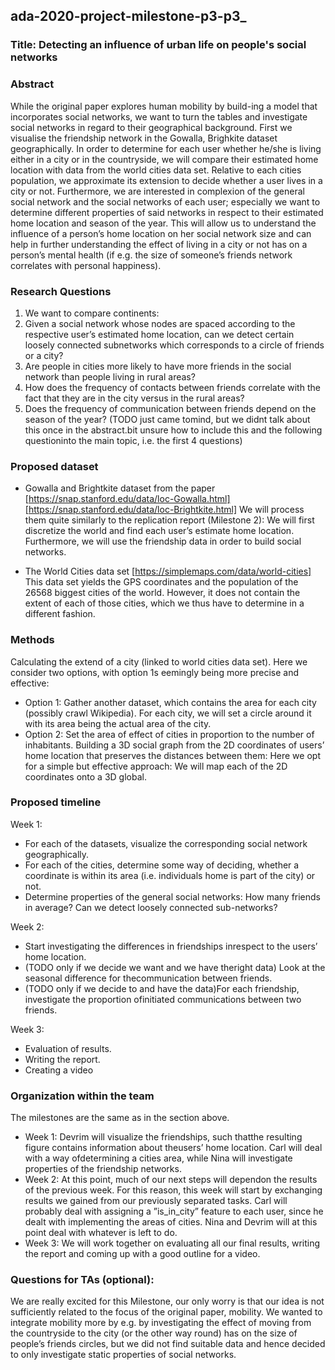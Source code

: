 ## ada-2020-project-milestone-p3-p3_

### Title: Detecting an influence of urban life on people's social networks

### Abstract

While the original paper explores human mobility by build-ing a model that incorporates social networks, we want to turn the tables and investigate social networks in regard to their geographical background. First we visualise the friendship network in the Gowalla, Brighkite dataset geographically. 
In order to determine for each user whether he/she is living either in a city or in the countryside, we will compare their estimated home location with data from the world cities data set. Relative to each cities population, we approximate its extension to decide whether a user lives in a city or not. Furthermore, we are interested in complexion of the general social network and the social networks of each user; especially we want to determine different properties of said networks in respect to their estimated home location and season of the year. This will allow us to understand the influence of a person’s home location on her social network size and can help in further understanding the effect of living in a city or not has on a person’s mental health (if e.g. the size of someone’s friends network correlates with personal happiness).
		
	
### Research Questions

  1. We want to compare continents:
  2. Given a social network whose nodes are spaced according to the respective user’s estimated home location, can we detect certain loosely connected subnetworks which corresponds to a circle of friends or a city?
  3. Are people in cities more likely to have more friends in the social network than people living in rural areas?
  4. How does the frequency of contacts between friends correlate with the fact that they are in the city versus in the rural areas?
  5. Does the frequency of communication between friends depend on the season of the year? (TODO just came tomind, but we didnt talk about this once in the abstract.bit unsure how to include this and the following questioninto the main topic, i.e. the first 4 questions)

	
### Proposed dataset

- Gowalla and Brightkite dataset from the paper 
	[https://snap.stanford.edu/data/loc-Gowalla.html]
	[https://snap.stanford.edu/data/loc-Brightkite.html]
	We will process them quite similarly to the replication report (Milestone 2): We will first discretize the world and find each user’s estimate home location. Furthermore, we will use the friendship data in order to build social networks. 
		
- The World Cities data set 
	[https://simplemaps.com/data/world-cities]
	This data set yields the GPS coordinates and the population of the 26568 biggest cities of the world. However, it does not contain the extent of each of those cities, which we thus have to determine in a different fashion.
	

### Methods

Calculating the extend of a city (linked to world cities data set). Here we consider two options, with option 1s eemingly being more precise and effective: 
- Option 1: Gather another dataset, which contains the area for each city (possibly crawl Wikipedia). For each city, we will set a circle around it with its area being the actual area of the city.
- Option 2: Set the area of effect of cities in proportion to the number of inhabitants. Building a 3D social graph from the 2D coordinates of users’ home location that preserves the distances between them: Here we opt for a simple but effective approach: We will map each of the 2D coordinates onto a 3D global.
	
### Proposed timeline

Week 1:
  - For each of the datasets, visualize the corresponding social network geographically.
  - For each of the cities, determine some way of deciding, whether a coordinate is within its area (i.e. individuals home is part of the city) or not.
  - Determine properties of the general social networks: How many friends in average? Can we detect loosely connected sub-networks?
  
Week 2:
  - Start investigating the differences in friendships inrespect to the users’ home location.
  - (TODO only if we decide we want and we have theright data) Look at the seasonal difference for thecommunication between friends.
  - (TODO only if we decide to and have the data)For each friendship, investigate the proportion ofinitiated communications between two friends.

Week 3:
  - Evaluation of results.
  - Writing the report.
  - Creating a video

### Organization within the team

The milestones are the same as in the section above.
- Week 1: Devrim will visualize the friendships, such thatthe resulting figure contains information about theusers’ home location. Carl will deal with a way ofdetermining a cities area, while Nina will investigate properties of the friendship networks.
- Week 2: At this point, much of our next steps will dependon the results of the previous week. For this reason, this week will start by exchanging results we gained from our previously separated tasks. Carl will probably deal with assigning a ”is_in_city” feature to each  user, since he dealt with implementing the areas of cities. Nina and Devrim will at this point deal with whatever is left to do. 
- Week 3: We will work together on evaluating all our final results, writing the report and coming up with a good outline for a video.
	
### Questions for TAs (optional):
We are really excited for this Milestone, our only worry is that our idea is not sufficiently related to the focus of the original paper, mobility. We wanted to integrate mobility more by e.g. by investigating the effect of moving from the countryside to the city (or the other way round) has on the size of people’s friends circles, but we did not find suitable data and hence decided to only investigate static properties of social networks.
